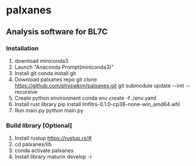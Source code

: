 # palxanes
## Analysis software for BL7C

### Installation
1) download miniconda3
2) Launch "Anaconda Prompt(miniconda3)"
3) Install git
    conda install git
4) Download palxanes repo
    git clone https://github.com/physwkim/palxanes.git 
    git submodule update --init --recursive
5) Create python environment
    conda env create -f ./env.yaml
6) Install rust library
    pip install lmfitrs-0.1.0-cp38-none-win_amd64.whl
11) Run main.py
    python main.py

### Build library [Optional]
1) Install rustup
    https://rustup.rs/#
2) cd palxanes/lib
3) conda activate palxanes
4) Install library
    maturin develop -r

